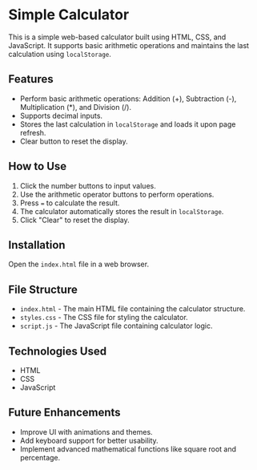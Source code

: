 # Simple Calculator

This is a simple web-based calculator built using HTML, CSS, and JavaScript. It supports basic arithmetic operations and maintains the last calculation using `localStorage`.

## Features
- Perform basic arithmetic operations: Addition (+), Subtraction (-), Multiplication (*), and Division (/).
- Supports decimal inputs.
- Stores the last calculation in `localStorage` and loads it upon page refresh.
- Clear button to reset the display.

## How to Use
1. Click the number buttons to input values.
2. Use the arithmetic operator buttons to perform operations.
3. Press `=` to calculate the result.
4. The calculator automatically stores the result in `localStorage`.
5. Click "Clear" to reset the display.

## Installation

 Open the `index.html` file in a web browser.

## File Structure
- `index.html` - The main HTML file containing the calculator structure.
- `styles.css` - The CSS file for styling the calculator.
- `script.js` - The JavaScript file containing calculator logic.

## Technologies Used
- HTML
- CSS
- JavaScript

## Future Enhancements
- Improve UI with animations and themes.
- Add keyboard support for better usability.
- Implement advanced mathematical functions like square root and percentage.

